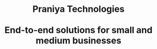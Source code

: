 ---
templateKey: 'home-page'
title: Praniya Technologies<br><br>End-to-end solutions for small and medium businesses
meta_title: Home | Praniya Technologies
meta_description: >-
  Praniya Technologies. End-to-end solutions for small and medium businesses.
heading: Offerings
description: >-
offerings:
  blurbs:
    - image: /img/coffee.png
      text: >
        <h4>Custom Solutions</h4>
        Adapt the sotware to your needs, not the other way round.
    - image: /img/coffee-gear.png
      text: >
        <h4>Outsourced Product Development</h4>
        Focus on your core, leave the rest to us.
    - image: /img/tutorials.png
      text: >
        <h4>Business Management Solutions</h4>
        Make your office productive from day one.
    - image: /img/meeting-space.png
      text: >
        <h4>Digital Transformation</h4>
        Digitize your workplace with confidence and assurance.
    - image: /img/meeting-space.png
      text: >
        <h4>Modernization</h4>
        Bring your legacy applications back to life. Leverage your existing investments.
heading_ts: Technologies and Services
ts:
  blurbs:
    - image: /img/coffee.png
      text: >
        <h4>Multi-site, multi-tenant SaaS (Software-as-a-Service)</h4>
        Connect all your locations/ franchisees. Always access the latest software, no messy upgrades and downtimes!
    - image: /img/coffee-gear.png
      text: >
        <h4>Web and mobile apps, PWAs (progressive web apps)</h4>
        Access from anywhere, anytime. Get real-time updates and notifications.
    - image: /img/tutorials.png
      text: >
        <h4>Third-party integrations</h4>
        Seamless integration with other software with open standards.
    - image: /img/meeting-space.png
      text: >
        <h4>Automation</h4>
        Improve productivity, reduce costs, standardise processes, retain knowledge.
    - image: /img/meeting-space.png
      text: >
        <h4>Analytics and visualization</h4>
        Gain valuable insights beyond the data.
    - image: /img/meeting-space.png
      text: >
        <h4>Advanced technologies (AI, ML, NLP)</h4>
        Take your business to the next level. Use chatbots to handle support. Create research-ready datasets to analyse areas of your interest – product, market, customer.
heading_why: Why us?
why:
  blurbs:
    - image: /img/coffee.png
      text: >
        <h4>With you, all the way!</h4>
        <ul>
        <li>We are keen to engage with you to learn and understand your needs to enable you to get things done in the best possible way.</li>
        <li>You get our full, uninterrupted attention via a dedicated relationship manager as your single point of contact throughout.</li>
        <li>We value fruitful, meaningful, long-term relationships.</li>
        </ul>
    - image: /img/coffee-gear.png
      text: >
        <h4>Fair and transparent pricing</h4>
        <ul>
        <li>Our modern technology and processes ensure high quality software and sustained support at competitive pricing.</li>
        <li>We give a detailed breakup of exactly what and how much you are paying for. No unpleasant surprises!</li>
        </ul>
    - image: /img/tutorials.png
      text: >
        <h4>End-to-end solutions (E2ES)</h4>
        <ul>
        <li>We offer consulting, design and implementation of end-to-end software solutions, taking complete ownership of the project from start to end.</li>
        <li>We endeavour to give you the best customer experience without us getting in the way.</li>
        </ul>
# testimonials:
#   - author: Vaibhav Sharma
#     quote: >-
#       Donec scelerisque magna nec condimentum porttitor. Aliquam vel diam sed diam luctus pretium. 
#       Sed quis egestas libero. Vestibulum nec venenatis ligula. 
#   - author: Subarashi San
#     quote: >-
#       Fusce porttitor vulputate enim, nec blandit magna gravida et. Etiam et dignissim ligula. 
#       Lorem ipsum dolor sit amet, consectetur adipiscing elit.
---